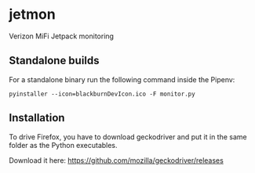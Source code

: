 # jetmon
Verizon MiFi Jetpack monitoring

## Standalone builds

For a standalone binary run the following command inside the Pipenv:

`pyinstaller --icon=blackburnDevIcon.ico -F monitor.py`

## Installation

To drive Firefox, you have to download geckodriver and put it in the same folder as the Python executables.

Download it here:
https://github.com/mozilla/geckodriver/releases